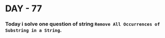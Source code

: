 # DAY - 77

### Today i solve one question of string `Remove All Occurrences of Substring in a String`.
